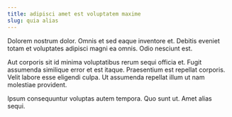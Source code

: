 ```yaml
---
title: adipisci amet est voluptatem maxime
slug: quia alias
---
```


Dolorem nostrum dolor. Omnis et sed eaque inventore et. Debitis eveniet totam et voluptates adipisci magni ea omnis. Odio nesciunt est.

Aut corporis sit id minima voluptatibus rerum sequi officia et. Fugit assumenda similique error et est itaque. Praesentium est repellat corporis. Velit labore esse eligendi culpa. Ut assumenda repellat illum ut nam molestiae provident.

Ipsum consequuntur voluptas autem tempora. Quo sunt ut. Amet alias sequi.
